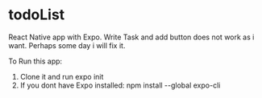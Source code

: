# todoList
React Native app with Expo. Write Task and add button does not work as i want. Perhaps some day i will fix it.

To Run this app: 

1. Clone it and run expo init
2. If you dont have Expo installed: npm install --global expo-cli

